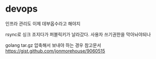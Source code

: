 # devops

인프라 관리도 이제 데부옵수라고 해야지

rsync로 싱크 조지다가 퍼블릭키가 날라갔다.
사용자 쓰기권한을 막아놔야되나

golang tar.gz 압축해서 보내야 하는 경우 참고문서
https://gist.github.com/jonmorehouse/9060515



